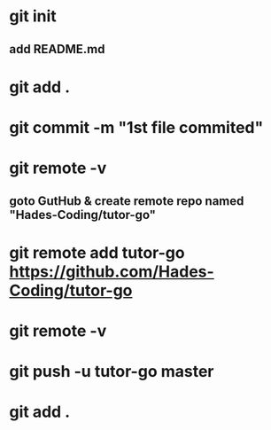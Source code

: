 # git init
## add README.md
# git add .
# git commit -m "1st file commited"
# git remote -v
## goto GutHub & create remote repo named "Hades-Coding/tutor-go"
# git remote add tutor-go https://github.com/Hades-Coding/tutor-go
# git remote -v
# git push -u tutor-go master
# git add .